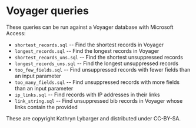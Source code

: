 Voyager queries
===============

These queries can be run against a Voyager database with Microsoft Access:

* `shortest_records.sql` -- Find the shortest records in Voyager
* `longest_records.sql` -- Find the longest records in Voyager
* `shortest_records_uns.sql` -- Find the shortest unsuppressed records
* `longest_records_uns.sql` -- Find the longest unsuppressed records
* `too_few_fields.sql` -- Find unsuppressed records with fewer fields than an input parameter
* `too_many_fields.sql` -- Find unsuppressed records with more fields than an input parameter
* `ip_links.sql` -- Find records with IP addresses in their links
* `link_string.sql` -- Find unsuppressed bib records in Voyager whose links contain the provided

These are copyright Kathryn Lybarger and distributed under CC-BY-SA.
